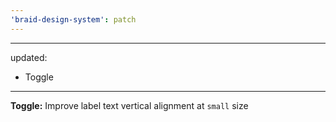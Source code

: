 ```yaml
---
'braid-design-system': patch
---
```


---
updated:
  - Toggle
---

**Toggle:** Improve label text vertical alignment at `small` size
